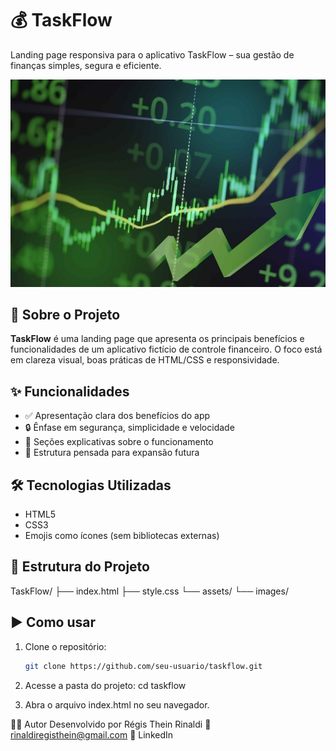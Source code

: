 # 💰 TaskFlow

Landing page responsiva para o aplicativo TaskFlow – sua gestão de finanças simples, segura e eficiente.

![Capa do projeto](assets/images/grafico.jpg)

## 🚀 Sobre o Projeto

**TaskFlow** é uma landing page que apresenta os principais benefícios e funcionalidades de um aplicativo fictício de controle financeiro. O foco está em clareza visual, boas práticas de HTML/CSS e responsividade.

## ✨ Funcionalidades

- ✅ Apresentação clara dos benefícios do app
- 🔒 Ênfase em segurança, simplicidade e velocidade
- 📖 Seções explicativas sobre o funcionamento
- 🔗 Estrutura pensada para expansão futura

## 🛠 Tecnologias Utilizadas

- HTML5
- CSS3
- Emojis como ícones (sem bibliotecas externas)

## 📂 Estrutura do Projeto

TaskFlow/
├── index.html
├── style.css
└── assets/
└── images/


## ▶️ Como usar

1. Clone o repositório:
   ```bash
   git clone https://github.com/seu-usuario/taskflow.git

2. Acesse a pasta do projeto:
    cd taskflow

3. Abra o arquivo index.html no seu navegador.

🙋‍♂️ Autor
Desenvolvido por Régis Thein Rinaldi
📧 rinaldiregisthein@gmail.com
🔗 LinkedIn